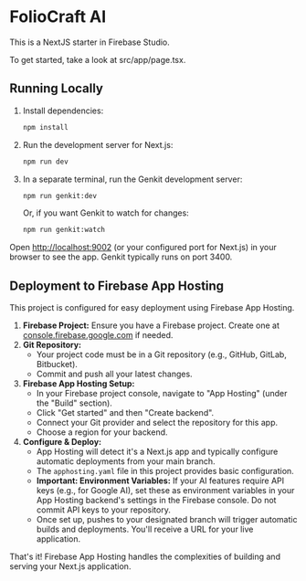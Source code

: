 # FolioCraft AI

This is a NextJS starter in Firebase Studio.

To get started, take a look at src/app/page.tsx.

## Running Locally

1. Install dependencies:
   ```bash
   npm install
   ```
2. Run the development server for Next.js:
   ```bash
   npm run dev
   ```
3. In a separate terminal, run the Genkit development server:
   ```bash
   npm run genkit:dev
   ```
   Or, if you want Genkit to watch for changes:
   ```bash
   npm run genkit:watch
   ```
Open [http://localhost:9002](http://localhost:9002) (or your configured port for Next.js) in your browser to see the app. Genkit typically runs on port 3400.

## Deployment to Firebase App Hosting

This project is configured for easy deployment using Firebase App Hosting.

1.  **Firebase Project:** Ensure you have a Firebase project. Create one at [console.firebase.google.com](https://console.firebase.google.com/) if needed.
2.  **Git Repository:**
    *   Your project code must be in a Git repository (e.g., GitHub, GitLab, Bitbucket).
    *   Commit and push all your latest changes.
3.  **Firebase App Hosting Setup:**
    *   In your Firebase project console, navigate to "App Hosting" (under the "Build" section).
    *   Click "Get started" and then "Create backend".
    *   Connect your Git provider and select the repository for this app.
    *   Choose a region for your backend.
4.  **Configure & Deploy:**
    *   App Hosting will detect it's a Next.js app and typically configure automatic deployments from your main branch.
    *   The `apphosting.yaml` file in this project provides basic configuration.
    *   **Important: Environment Variables:** If your AI features require API keys (e.g., for Google AI), set these as environment variables in your App Hosting backend's settings in the Firebase console. Do not commit API keys to your repository.
    *   Once set up, pushes to your designated branch will trigger automatic builds and deployments. You'll receive a URL for your live application.

That's it! Firebase App Hosting handles the complexities of building and serving your Next.js application.
